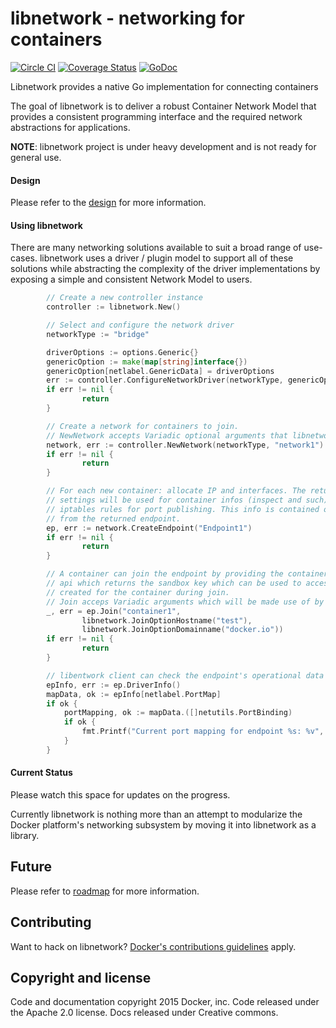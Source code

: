 # libnetwork - networking for containers

[![Circle CI](https://circleci.com/gh/docker/libnetwork/tree/master.svg?style=svg)](https://circleci.com/gh/docker/libnetwork/tree/master) [![Coverage Status](https://coveralls.io/repos/docker/libnetwork/badge.svg)](https://coveralls.io/r/docker/libnetwork) [![GoDoc](https://godoc.org/github.com/docker/libnetwork?status.svg)](https://godoc.org/github.com/docker/libnetwork)

Libnetwork provides a native Go implementation for connecting containers

The goal of libnetwork is to deliver a robust Container Network Model that provides a consistent programming interface and the required network abstractions for applications.

**NOTE**: libnetwork project is under heavy development and is not ready for general use.

#### Design
Please refer to the [design](docs/design.md) for more information.

#### Using libnetwork

There are many networking solutions available to suit a broad range of use-cases. libnetwork uses a driver / plugin model to support all of these solutions while abstracting the complexity of the driver implementations by exposing a simple and consistent Network Model to users.


```go
        // Create a new controller instance
        controller := libnetwork.New()

        // Select and configure the network driver
        networkType := "bridge"

        driverOptions := options.Generic{}
        genericOption := make(map[string]interface{})
        genericOption[netlabel.GenericData] = driverOptions
        err := controller.ConfigureNetworkDriver(networkType, genericOption)
        if err != nil {
                return
        }

        // Create a network for containers to join.
        // NewNetwork accepts Variadic optional arguments that libnetwork and Drivers can make of
        network, err := controller.NewNetwork(networkType, "network1")
        if err != nil {
                return
        }

        // For each new container: allocate IP and interfaces. The returned network
        // settings will be used for container infos (inspect and such), as well as
        // iptables rules for port publishing. This info is contained or accessible
        // from the returned endpoint.
        ep, err := network.CreateEndpoint("Endpoint1")
        if err != nil {
                return
        }

        // A container can join the endpoint by providing the container ID to the join
        // api which returns the sandbox key which can be used to access the sandbox
        // created for the container during join.
        // Join acceps Variadic arguments which will be made use of by libnetwork and Drivers
        _, err = ep.Join("container1",
                libnetwork.JoinOptionHostname("test"),
                libnetwork.JoinOptionDomainname("docker.io"))
        if err != nil {
                return
        }

		// libentwork client can check the endpoint's operational data via the Info() API
		epInfo, err := ep.DriverInfo()
		mapData, ok := epInfo[netlabel.PortMap]
		if ok {
			portMapping, ok := mapData.([]netutils.PortBinding)
			if ok {
				fmt.Printf("Current port mapping for endpoint %s: %v", ep.Name(), portMapping)
			}
		}

```
#### Current Status
Please watch this space for updates on the progress.

Currently libnetwork is nothing more than an attempt to modularize the Docker platform's networking subsystem by moving it into libnetwork as a library.

## Future
Please refer to [roadmap](ROADMAP.md) for more information.

## Contributing

Want to hack on libnetwork? [Docker's contributions guidelines](https://github.com/docker/docker/blob/master/CONTRIBUTING.md) apply.

## Copyright and license
Code and documentation copyright 2015 Docker, inc. Code released under the Apache 2.0 license. Docs released under Creative commons.

